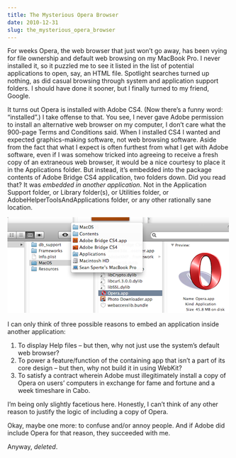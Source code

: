 ```yaml
---
title: The Mysterious Opera Browser
date: 2010-12-31
slug: the_mysterious_opera_browser
---
```

<p>For weeks Opera, the web browser that just won&#8217;t go away, has been vying for file ownership and default web browsing on my MacBook Pro. I never installed it, so it puzzled me to see it listed in the list of potential applications to open, say, an HTML file. Spotlight searches turned up nothing, as did casual browsing through system and application support folders. I should have done it sooner, but I finally turned to my friend, Google.</p>

<p>It turns out Opera is installed with Adobe CS4. (Now there&#8217;s a funny word: &#8220;installed&#8221;.) I take offense to that. You see, I never gave Adobe permission to install an alternative web browser on my computer, I don&#8217;t care what the 900-page Terms and Conditions said. When I installed CS4 I wanted and expected graphics-making software, not web browsing software. Aside from the fact that what I expect is often furthest from what I get with Adobe software, even if I was somehow tricked into agreeing to receive a fresh copy of an extraneous web browser, it would be a nice courtesy to place it in the Applications folder. But instead, it&#8217;s embedded into the package contents of Adobe Bridge CS4 application, two folders down. Did you read that? It was <em>embedded in another application</em>. Not in the Application Support folder, or Library folder(s), or Utilities folder, or AdobeHelperToolsAndApplications folder, or any other rationally sane location.</p>

<p><img src="/assets/img/Screen_shot_2010-12-30_at_111.png" alt="Screen shot 2010-12-30 at 11.03.05 PM.png" title="Screen shot 2010-12-30 at 11.03.05 PM.png" border="0" width="500" height="216" class="imgcenter" /></p>

<p>I can only think of three possible reasons to embed an application inside another application:</p>

<ol>
<li>To display Help files &#8211; but then, why not just use the system&#8217;s default web browser?</li>
<li>To power a feature/function of the containing app that isn&#8217;t a part of its core design &#8211; but then, why not build it in using WebKit?</li>
<li>To satisfy a contract wherein Adobe must illegitimately install a copy of Opera on users&#8217; computers in exchange for fame and fortune and a week timeshare in Cabo.</li>
</ol>

<p>I&#8217;m being only slightly facetious here. Honestly, I can&#8217;t think of any other reason to justify the logic of including a copy of Opera.</p>

<p>Okay, maybe one more: to confuse and/or annoy people. And if Adobe did include Opera for that reason, they succeeded with me.</p>

<p>Anyway, <em>deleted</em>.</p>